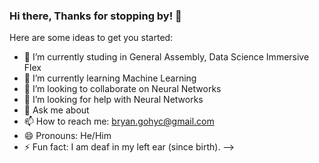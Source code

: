 ### Hi there, Thanks for stopping by! 👋

Here are some ideas to get you started:

- 🔭 I’m currently studing in General Assembly, Data Science Immersive Flex
- 🌱 I’m currently learning Machine Learning
- 👯 I’m looking to collaborate on Neural Networks
- 🤔 I’m looking for help with Neural Networks
- 💬 Ask me about 
- 📫 How to reach me: bryan.gohyc@gmail.com
- 😄 Pronouns: He/Him
- ⚡ Fun fact: I am deaf in my left ear (since birth).
-->
